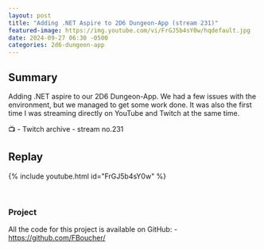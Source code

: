 ```yaml
---
layout: post
title: "Adding .NET Aspire to 2D6 Dungeon-App (stream 231)"
featured-image: https://img.youtube.com/vi/FrGJ5b4sY0w/hqdefault.jpg
date: 2024-09-27 06:30 -0500
categories: 2d6-dungeon-app
---
```

## Summary
Adding .NET aspire to our 2D6 Dungeon-App. We had a few issues with the environment, but we managed to get some work done. It was also the first time I was streaming directly on YouTube and Twitch at the same time.

📺 - Twitch archive - stream no.231

## Replay

{% include youtube.html id="FrGJ5b4sY0w" %}

<br/><!--more-->

### Project

All the code for this project is available on GitHub:  - https://github.com/FBoucher/


